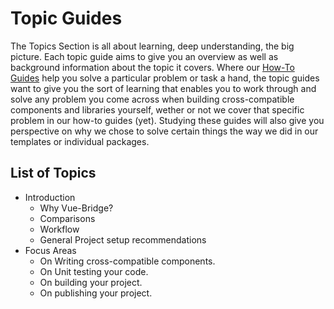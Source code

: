 # Topic Guides

The Topics Section is all about learning, deep understanding, the big picture. Each topic guide aims to give you an overview as well as background information about the topic it covers. Where our [How-To Guides](/guides/) help you solve a particular problem or task a hand, the topic guides want to give you the sort of learning that enables you to work through and solve any problem you come across when building cross-compatible components and libraries yourself, wether or not we cover that specific problem in our how-to guides (yet). Studying these guides will also give you perspective on why we chose to solve certain things the way we did in our templates or individual packages.

## List of Topics

<!-- this could be made prettier with card components and a grid -->

* Introduction
  * Why Vue-Bridge?
  * Comparisons
  * Workflow
  * General Project setup recommendations
* Focus Areas
  * On Writing cross-compatible components.
  * On Unit testing your code.
  * On building your project.
  * On publishing your project.

